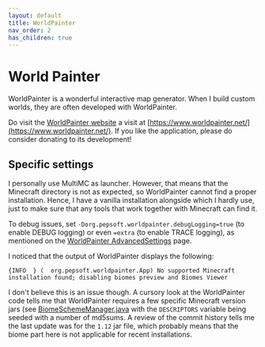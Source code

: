```yaml
---
layout: default
title: WorldPainter
nav_order: 2
has_children: true
---
```


# World Painter

WorldPainter is a wonderful interactive map generator. When I build custom
worlds, they are often developed with WorldPainter.

Do visit the [WorldPainter website](https://www.worldpainter.net/) a visit
at [https://www.worldpainter.net/](https://www.worldpainter.net/). If you like
the application, please do consider donating to its development!

## Specific settings

I personally use MultiMC as launcher. However, that means that the Minecraft
directory is not as expected, so WorldPainter cannot find a proper installation.
Hence, I have a vanilla installation alongside which I hardly use, just
to make sure that any tools that work together with Minecraft can find it.

To debug issues, set `-Dorg.pepsoft.worldpainter.debugLogging=true` (to enable
DEBUG logging) or even `=extra` (to enable TRACE logging), as mentioned on the
[WorldPainter AdvancedSettings](https://www.worldpainter.net/trac/wiki/AdvancedSettings)
page.

I noticed that the output of WorldPainter displays the following:

```
{INFO  } (  org.pepsoft.worldpainter.App) No supported Minecraft installation found; disabling biomes preview and Biomes Viewer
```

I don't believe this is an issue though. A cursory look at the WorldPainter code
tells me that WorldPainter requires a few specific Minecraft version jars (see
[BiomeSchemeManager.java](https://github.com/Captain-Chaos/WorldPainter/blob/master/WorldPainter/WPCore/src/main/java/org/pepsoft/worldpainter/biomeschemes/BiomeSchemeManager.java#L394)
with the `DESCRIPTORS` variable being seeded with a number of md5sums. A review
of the commit history tells me the last update was for the `1.12` jar file, which
probably means that the biome part here is not applicable for recent installations.

